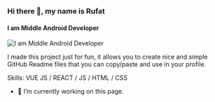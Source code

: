 ### Hi there 👋, my name is Rufat
#### I am Middle Android Developer
![I am Middle Android Developer](https://fiverr-res.cloudinary.com/images/q_auto,f_auto/gigs/250924218/original/e7cb71117923884639f4232d040742f2e845f5c5/be-your-android-app-developer.png)

I made this project just for fun, it allows you to create nice and simple GitHub Readme files that you can copy/paste and use in your profile.

Skills: VUE JS / REACT / JS / HTML / CSS

- 🔭 I’m currently working on this page. 




